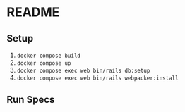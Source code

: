 # README

## Setup

1. `docker compose build`
2. `docker compose up`
3. `docker compose exec web bin/rails db:setup`
4. `docker compose exec web bin/rails webpacker:install`

## Run Specs
